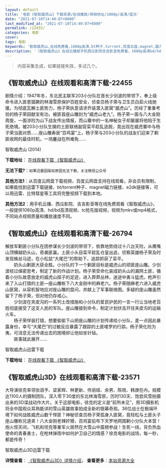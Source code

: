 ```yaml
---
layout: default
title: '电影《智取威虎山》下载资源/在线播放/视频地址/1080p/高清/蓝光'
date: "2021-07-10T14:40:07+0800"
last_modified_at: "2021-07-10T14:40:07+0800"
permalink: /22455/
categories: 电影
cover:
tags: 电影
keywords: '智取威虎山,在线免费看,1080p高清,bt种子,torrent,百度云盘,magnet,磁力链,迅雷下载资源'
description: '《智取威虎山》在线云播放手机西瓜影院吉吉影音免费看，1080p高清bd/hd未删减完整版和tc抢先枪版，mkv/mp4格式，附带bt/torrent种子、magnet/磁力链、百度云盘、网盘资源迅雷下载链接'
---
```


>内容采集生成，如果链接失效，多试几个。


## 《智取威虎山》在线观看和高清下载-22455

剧情介绍：1947年冬，东北民主联军203小分队在首长少剑波的带领下，奉上级命令进入匪患猖獗的林海雪原保护百姓安全，侦查员杨子荣与卫生员白茹火线驰援。为彻底瓦解土匪势力，杨子荣执意请求乔装潜入匪窝“威虎山”。历经了重重考验的杨子荣因献宝有功，被匪首座山雕封为“威虎山老九”。杨子荣一面与八大金刚周旋，一面涉险为山下战友传出情报，而山寨中的一名神秘女子却屡屡将他陷于生死绝境。被203小分队生擒的土匪联络副官栾平趁乱逃脱，竟出现在威虎寨中与杨子荣当面对质……座山雕寿辰“百鸡宴”上，杨子荣与203小分队的战友们迎来了剿匪收网的最佳时机，一场鏖战在所难免……


智取威虎山 (2014)

**下载地址**： [在线观看下载 《智取威虎山》](https://www.btbtdy.me/btdy/dy472.html) 


**无法下载?**：`如果迅雷因版权原因无法下载，关注微信公众号 `

**其他方法1**：从百度云网盘下载视频，百度云网盘支持在线观看，非会员有限制，如果能找到迅雷下载链接、bt/torrent种子、magnet磁力链接、e2dk链接等，可以用迅雷、比特彗星等工具将完整视频下载到本地。

**其他方法2**：用手机云播、西瓜影院、吉吉影音等在线免费观看《智取威虎山》，一般提供1080p高清、hd/bd高清视频、tc抢先版视频，视频为mkv或mp4格式，不同站点视频质量和播放速度不同。


## 《智取威虎山》在线观看和高清下载-26794

解放军剿匪小分队在团参谋长少剑波的带领下，依靠地势绕过十八台天险，从鹰嘴山顶横越奶头山，奇袭匪巢。土匪小头目栾平趁乱仓皇出逃，侦察英雄杨子荣及时发现蛛丝马迹，在小松鼠“大尾巴&rdquo;的帮助下，追踪抓获了栾平。<br />　　奶头山剿匪大获全胜。小分队的下一个剿匪目标是威虎山的顽匪座山雕。少剑波经过缜密思考，制定了新的作战计划。杨子荣受命化装成奶头山的漏网土匪，循着小分队故意放走的威虎山探子的足迹，进入莽莽丛林，迷途中勇斗猛虎。枪声引来了入山打猎的土匪&mdash;座山雕帐下八大金刚中的麻老六。杨子荣随麻老六进入威虎山匪窝，从容机智地应对座山雕的盘问，并献上了军事联络图。多疑的座山雕虽然留下了杨子荣，但对他仍存戒心。<br />　　少剑波在夹皮沟的一系列土改措施和小分队的爱民护民的一言一行让当地老百姓彻底接受了这支人民的军队。座山雕接到命令，制定计划伏击开往夹皮沟的运输火车。<br />　　杨子荣佯装打猎，想要偷偷下山把座山雕的计划传递给小分队，差一点因此暴露身份，幸亏“大尾巴&rdquo;的过敏反应暴露了跟踪的土匪喽罗的行踪。杨子荣化险为夷，可消息无法传递出去的困境却让他如坐针毡。<br />　　故事就此展开……


智取威虎山迅雷下载

**下载地址**： [在线观看下载 《智取威虎山》](https://www.993dy.com//vod-detail-id-4388.html) 


## 《智取威虎山3D》在线观看和高清下载-23571

大导演徐克率领张涵予、梁家辉、林更新、佟丽娅、余男、陈晓、韩庚在内，规模达1100人的摄制团队，深入零下30度的东北林海雪原，历时130天、饱尝风雪拍摄出来的3D谍战动作大片。关于这部电影，徐克的定义是“前所未见”，用3D摄影机将全中国观众耳熟能详的雪山英雄故事拍成全新的银幕奇观。36位战士在极端环境下如何战胜威虎山数千悍匪？神秘侦查员杨子荣孤身入匪窝，竟轻松与土匪头子座山雕称兄道弟！八大金刚老辣奸猾，百鸡宴前布下天罗地网围剿小分队大本营！炮火惊天间，飞机和坦克等重军火居然在大雪山中震撼参战！生死一线，背负热血使命的青春勇士，在枪林弹雨中如何护卫自己的情感？徐克电影的战场，每一秒，都是传奇！<!---剧情end--->


智取威虎山3D迅雷下载

**详情查看**： [《智取威虎山3D》详情介绍](/movie/23571/)， **查看更多**：[本站资源大全](/movie/t/all/)

